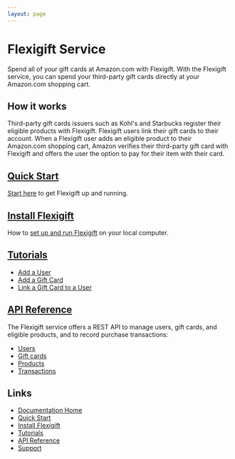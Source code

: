 ```yaml
---
layout: page
---
```


# Flexigift Service

Spend all of your gift cards at Amazon.com with Flexigift. With the Flexigift service, you can spend 
your third-party gift cards directly at your Amazon.com shopping cart.

## How it works

Third-party gift cards issuers such as Kohl's and Starbucks register their eligible products with 
Flexigift. Flexigift users link their gift cards to their account. When a Flexigift user adds an 
eligible product to their Amazon.com shopping cart, Amazon verifies their third-party gift card with Flexigift and 
offers the user the option to pay for their item with their card.

## [Quick Start](quickstart.md)

[Start here](quickstart.md) to get Flexigift up and running.

## [Install Flexigift](setup.md)

How to [set up and run Flexigift](setup.md) on your local computer.

## [Tutorials](tutorials/index.md)

* [Add a User](tutorials/add-a-user.md)
* [Add a Gift Card](tutorials/add-a-gift-card.md)
* [Link a Gift Card to a User](tutorials/link-card-to-user.md)

## [API Reference](api/index.md)

The Flexigift service offers a REST API to manage users, gift cards, and eligible products, and to 
record purchase transactions:

* [Users](api/users/index.md)
* [Gift cards](api/gift-cards/index.md)
* [Products](api/products/index.md)
* [Transactions](api/transactions/index.md)

## Links

* [Documentation Home](index.md)
* [Quick Start](quickstart.md)
* [Install Flexigift](setup.md)
* [Tutorials](tutorials/index.md)
* [API Reference](api/index.md)
* [Support](mailto:support@example.com)
